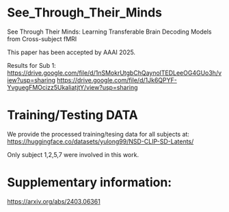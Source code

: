 # See_Through_Their_Minds
See Through Their Minds: Learning Transferable Brain Decoding Models from Cross-subject fMRI

This paper has been accepted by AAAI 2025.  

Results for Sub 1:
  https://drive.google.com/file/d/1nSMokrUtgbChQaynolTEDLeeOG4GUo3h/view?usp=sharing
  https://drive.google.com/file/d/1Jk6QPYF-YvguegFMOcizz5UkaliatjtY/view?usp=sharing

# Training/Testing DATA
  We provide the processed training/tesing data for all subjects at:
    https://huggingface.co/datasets/yulong99/NSD-CLIP-SD-Latents/
  
  
  Only subject 1,2,5,7  were involved in this work.
    


# Supplementary information:
https://arxiv.org/abs/2403.06361
